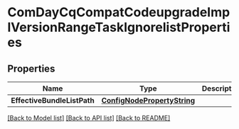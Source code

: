 # ComDayCqCompatCodeupgradeImplVersionRangeTaskIgnorelistProperties

## Properties
Name | Type | Description | Notes
------------ | ------------- | ------------- | -------------
**EffectiveBundleListPath** | [**ConfigNodePropertyString**](configNodePropertyString.md) |  | [optional] 

[[Back to Model list]](../README.md#documentation-for-models) [[Back to API list]](../README.md#documentation-for-api-endpoints) [[Back to README]](../README.md)


